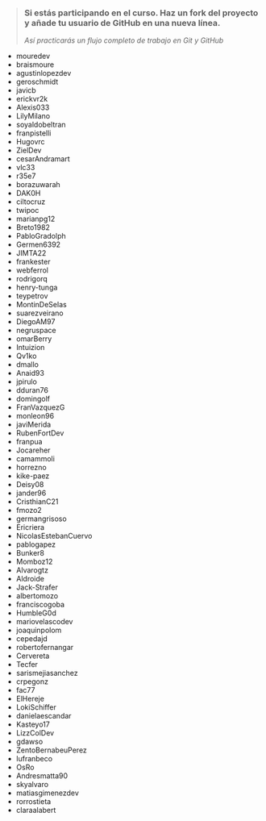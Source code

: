 > ### Si estás participando en el curso. Haz un fork del proyecto y añade tu usuario de GitHub en una nueva línea.
>
> _Así practicarás un flujo completo de trabajo en Git y GitHub_

-   mouredev
-   braismoure
-   agustinlopezdev
-   geroschmidt
-   javicb
-   erickvr2k
-   Alexis033
-   LilyMilano
-   soyaldobeltran
-   franpistelli
-   Hugovrc
-   ZielDev
-   cesarAndramart
-   vlc33
-   r35e7
-   borazuwarah
-   DAK0H
-   ciltocruz
-   twipoc
-   marianpg12
-   Breto1982
-   PabloGradolph
-   Germen6392
-   JIMTA22
-   frankester
-   webferrol
-   rodrigorq
-   henry-tunga
-   teypetrov
-   MontinDeSelas
-   suarezveirano
-   DiegoAM97
-   negruspace
-   omarBerry
-   Intuizion
-   Qv1ko
-   dmallo
-   Anaid93
-   jpirulo
-   dduran76
-   domingolf
-   FranVazquezG
-   monleon96
-   javiMerida
-   RubenFortDev
-   franpua
-   Jocareher
-   camammoli
-   horrezno
-   kike-paez
-   Deisy08
-   jander96
-   CristhianC21
-   fmozo2
-   germangrisoso
-   Ericriera
-   NicolasEstebanCuervo
-   pablogapez
-   Bunker8
-   Momboz12
-   Alvarogtz
-   Aldroide
-   Jack-Strafer
-   albertomozo
-   franciscogoba
-   HumbleG0d
-   mariovelascodev
-   joaquinpolom
-   cepedajd
-   robertofernangar
-   Cervereta
-   Tecfer
-   sarismejiasanchez
-   crpegonz
-   fac77
-   ElHereje
-   LokiSchiffer
-   danielaescandar
-   Kasteyo17
-   LizzColDev
-   gdawso
-   ZentoBernabeuPerez
-   lufranbeco
-   OsRo
-   Andresmatta90
-   skyalvaro
-   matiasgimenezdev
-   rorrostieta
-   claraalabert
